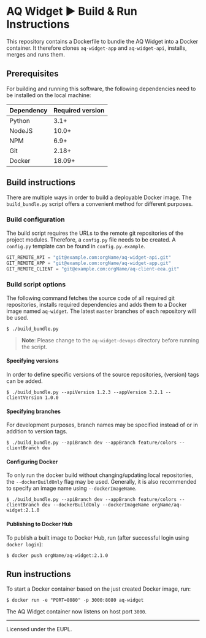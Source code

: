 # AQ Widget ▶︎ Build & Run Instructions

This repository contains a Dockerfile to bundle the AQ Widget into a Docker container.
It therefore clones `aq-widget-app` and `aq-widget-api`, installs, merges and runs them.

## Prerequisites

For building and running this software, the following dependencies need to be installed on the local machine:

| **Dependency** | **Required version** |
|----------------|----------------------|
| Python         | 3.1+                 |
| NodeJS         | 10.0+                |
| NPM            | 6.9+                 |
| Git            | 2.18+                |
| Docker         | 18.09+               |

## Build instructions

There are multiple ways in order to build a deployable Docker image. The `build_bundle.py` script
offers a convenient method for different purposes.

### Build configuration

The build script requires the URLs to the remote git repositories of the project modules. Therefore,
a `config.py` file needs to be created. A `config.py` template can be found in `config.py.example`.

```python
GIT_REMOTE_API = "git@example.com:orgName/aq-widget-api.git"
GIT_REMOTE_APP = "git@example.com:orgName/aq-widget-app.git"
GIT_REMOTE_CLIENT = "git@example.com:orgName/aq-client-eea.git"
```

### Build script options

The following command fetches the source code of all required git repositories, installs required dependencies and adds them to a Docker image named `aq-widget`. The latest `master` branches of each repository will be used.

```shell
$ ./build_bundle.py
```

> **Note**: Please change to the `aq-widget-devops` directory before running the script.

#### Specifying versions

In order to define specific versions of the source repositories, (version) tags can be added.

```shell
$ ./build_bundle.py --apiVersion 1.2.3 --appVersion 3.2.1 --clientVersion 1.0.0
```

#### Specifying branches

For development purposes, branch names may be specified instead of or in addition to version tags.

```shell
$ ./build_bundle.py --apiBranch dev --appBranch feature/colors --clientBranch dev
```

#### Configuring Docker

To only run the docker build without changing/updating local repositories, the `--dockerBuildOnly` flag may be used. Generally, it is also recommended to specify an image name using `--dockerImageName`.

```shell
$ ./build_bundle.py --apiBranch dev --appBranch feature/colors --clientBranch dev --dockerBuildOnly --dockerImageName orgName/aq-widget:2.1.0
```

#### Publishing to Docker Hub

To publish a built image to Docker Hub, run (after successful login using `docker login`):

```shell
$ docker push orgName/aq-widget:2.1.0
```


## Run instructions

To start a Docker container based on the just created Docker image, run:

```shell
$ docker run -e "PORT=8080" -p 3000:8080 aq-widget
```

The AQ Widget container now listens on host port `3000`.

---

Licensed under the EUPL.
